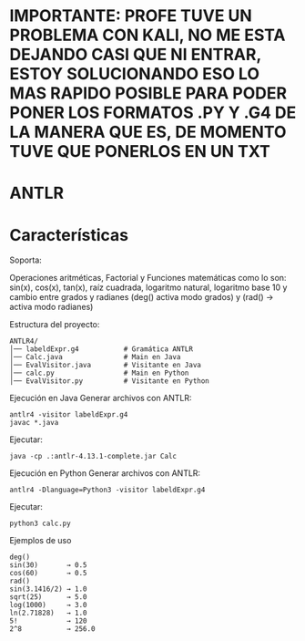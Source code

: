 # IMPORTANTE: PROFE TUVE UN PROBLEMA CON KALI, NO ME ESTA DEJANDO CASI QUE NI ENTRAR, ESTOY SOLUCIONANDO ESO LO MAS RAPIDO POSIBLE PARA PODER PONER LOS FORMATOS .PY Y .G4 DE LA MANERA QUE ES, DE MOMENTO TUVE QUE PONERLOS EN UN TXT

# ANTLR

# Características 

Soporta:

Operaciones aritméticas, Factorial y Funciones matemáticas como lo son: sin(x), cos(x), tan(x), raíz cuadrada, logaritmo natural, logaritmo base 10 y cambio entre grados y radianes (deg()  activa modo grados) y (rad() → activa modo radianes)

Estructura del proyecto:

```
ANTLR4/
│── labeldExpr.g4           # Gramática ANTLR
│── Calc.java               # Main en Java
│── EvalVisitor.java        # Visitante en Java
│── calc.py                 # Main en Python
│── EvalVisitor.py          # Visitante en Python
```

Ejecución en Java
Generar archivos con ANTLR:
```
antlr4 -visitor labeldExpr.g4
javac *.java
```

Ejecutar:
```
java -cp .:antlr-4.13.1-complete.jar Calc

```
Ejecución en Python
Generar archivos con ANTLR:
```
antlr4 -Dlanguage=Python3 -visitor labeldExpr.g4
```

Ejecutar:
```
python3 calc.py
```
Ejemplos de uso
```
deg()
sin(30)       → 0.5
cos(60)       → 0.5
rad()
sin(3.1416/2) → 1.0
sqrt(25)      → 5.0
log(1000)     → 3.0
ln(2.71828)   → 1.0
5!            → 120
2^8           → 256.0
